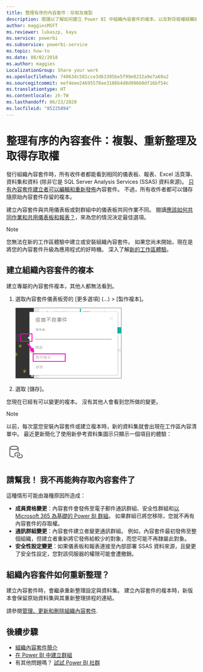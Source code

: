 ```yaml
---
title: 整理有序的內容套件：存取及複製
description: 閱讀以了解如何建立 Power BI 中組織內容套件的複本，以及對存取權疑難排解
author: maggiesMSFT
ms.reviewer: lukaszp, kayu
ms.service: powerbi
ms.subservice: powerbi-service
ms.topic: how-to
ms.date: 08/02/2018
ms.author: maggies
LocalizationGroup: Share your work
ms.openlocfilehash: 74063dc581cce3d63395be5f99e0232a9e7a69a2
ms.sourcegitcommit: eef4eee24695570ae3186b4d8d99660df16bf54c
ms.translationtype: HT
ms.contentlocale: zh-TW
ms.lasthandoff: 06/23/2020
ms.locfileid: "85225894"
---
```

# <a name="organizational-content-packs-copy-refresh-and-get-access"></a>整理有序的內容套件：複製、重新整理及取得存取權

發行組織內容套件時，所有收件者都能看到相同的儀表板、報表、Excel 活頁簿、資料集和資料 (除非它是 SQL Server Analysis Services (SSAS) 資料來源)。  [只有內容套件建立者可以編輯和重新發佈](service-organizational-content-pack-manage-update-delete.md)內容套件。  不過，所有收件者都可以儲存隨原始內容套件存留的複本。

建立內容套件與共用儀表板或對群組中的儀表板共同作業不同。 閱讀[應該如何共同作業和共用儀表板和報表？](service-how-to-collaborate-distribute-dashboards-reports.md)，來為您的情況決定最佳選項。

> [!NOTE]
> 您無法在新的工作區體驗中建立或安裝組織內容套件。 如果您尚未開始，現在是將您的內容套件升級為應用程式的好時機。 深入了解[新的工作區體驗](service-create-the-new-workspaces.md)。
>

## <a name="create-a-copy-of-an-organizational-content-pack"></a>建立組織內容套件的複本
建立專屬的內容套件複本，其他人都無法看到。

1. 選取內容套件儀表板旁的 [更多選項] (...) > [製作複本]。

    ![](media/service-organizational-content-pack-copy-refresh-access/power-bi-create-copy-organizational-content-pack.png)
2. 選取 [儲存]。  

您現在已經有可以變更的複本。 沒有其他人會看到您所做的變更。

> [!NOTE]
> 以前，每次當您安裝內容套件或建立複本時，新的資料集就會出現在工作區內容清單中。 最近更新簡化了使用新參考資料集圖示只顯示一個項目的體驗：
>
> ![含有連結圖示的資料庫](media/service-organizational-content-pack-copy-refresh-access/power-bi-dataset-reference-icon.png)
>

## <a name="help--i-can-no-longer-access-the-content-pack"></a>請幫我！  我不再能夠存取內容套件了
這種情形可能由幾種原因所造成：

* **成員資格變更**：內容套件會發佈至電子郵件通訊群組、安全性群組和[以 Microsoft 365 為基礎的 Power BI 群組](https://support.office.com/article/Create-a-group-in-Office-365-7124dc4c-1de9-40d4-b096-e8add19209e9)。  如果群組已將您移除，您就不再有內容套件的存取權。
* **通訊群組變更**：內容套件建立者變更通訊群組。 例如，內容套件最初發佈至整個組織，但建立者重新將它發佈給較少的對象，而您可能不再隸屬此對象。
* **安全性設定變更**：如果儀表板和報表連接至內部部署 SSAS 資料來源，且變更了安全性設定，您對該伺服器的權限可能會遭撤銷。

## <a name="how-are-organizational-content-packs-refreshed"></a>組織內容套件如何重新整理？
建立內容套件時，會繼承重新整理設定與資料集。  建立內容套件的複本時，新版本會保留原始資料集與其重新整理排程的連結。

請參閱[管理、更新和刪除組織內容套件](service-organizational-content-pack-manage-update-delete.md).

## <a name="next-steps"></a>後續步驟
* [組織內容套件簡介](service-organizational-content-pack-introduction.md)
* [在 Power BI 中建立群組](service-create-distribute-apps.md)
* 有其他問題嗎？ [試試 Power BI 社群](https://community.powerbi.com/)

